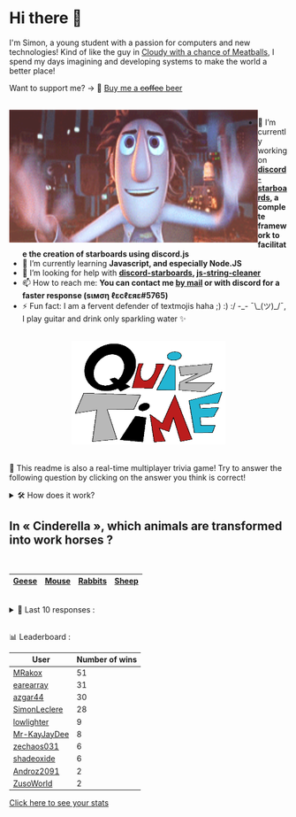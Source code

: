 # Hi there 👋

I'm Simon, a young student with a passion for computers and new technologies!
Kind of like the guy in [Cloudy with a chance of Meatballs](https://www.youtube.com/watch?v=dQw4w9WgXcQ), I spend my days imagining and developing systems to make the world a better place!

Want to support me? -> 🍺 [Buy me a ~~coffee~~ beer](https://www.buymeacoffee.com/SimonLeclere)

<br>

<img width="450" height="240" src="./assets/cloudyWithAChanceOfMeatBalls.gif" align=left>

- 🔭 I’m currently working on **[discord-starboards](https://github.com/SimonLeclere/discord-starboards), a complete framework to facilitate the creation of starboards using discord.js**
- 🌱 I’m currently learning **Javascript, and especially Node.JS**
- 🤔 I’m looking for help with **[discord-starboards](https://github.com/SimonLeclere/discord-starboards), [js-string-cleaner](https://github.com/SimonLeclere/Js-String-Cleaner)**
- 📫 How to reach me: **You can contact me [by mail](mailto:simon-leclere@orange.fr) or with discord for a faster response (sιмση ℓεcℓεяε#5765)**
- ⚡ Fun fact: I am a fervent defender of textmojis haha ;) :) :/ -\_- ¯\\\_(ツ)\_/¯, I play guitar and drink only sparkling water ✨

<br>

<center><img width="280" height="187" src="./assets/quizTime.gif"></center>

<br>

🎲 This readme is also a real-time multiplayer trivia game! Try to answer the following question by clicking on the answer you think is correct!
<details>
  <summary>🛠️ How does it work?</summary>
  Each answer is a link to a pre-filled issue. When you press "Submit new issue", it triggers a Github action workflow that compares your answer with the correct answer, finds a new question and updates the readme.md file. Not bad huh?! This whole process only takes about 20 seconds!
</details>

## In « Cinderella », which animals are transformed into work horses ?

<br>

| [Geese](https://github.com/SimonLeclere/SimonLeclere/issues/new?title=quiz%7C806%7CGeese&body=Just%20click%20'Submit%20new%20issue'.) | [Mouse](https://github.com/SimonLeclere/SimonLeclere/issues/new?title=quiz%7C806%7CMouse&body=Just%20click%20'Submit%20new%20issue'.) | [Rabbits](https://github.com/SimonLeclere/SimonLeclere/issues/new?title=quiz%7C806%7CRabbits&body=Just%20click%20'Submit%20new%20issue'.) | [Sheep](https://github.com/SimonLeclere/SimonLeclere/issues/new?title=quiz%7C806%7CSheep&body=Just%20click%20'Submit%20new%20issue'.) |
| - | - | - | - | 

<br>

<details>
  <summary>📒 Last 10 responses :</summary>

- **SimonLeclere** answered **Charcuterie** to `What is the main economic activity of the Pyrenean and Alpine frontiers ?` (Wrong answer)
- **SimonLeclere** answered **Christopher Columbus** to `Who brought back the first cactus in Europe (Melocactus) ?` (Good answer)
- **SimonLeclere** answered **90 million** to `What communication budget was associated with the launch of the Bing search engine ?` (Good answer)
- **SimonLeclere** answered **J-P Elkabbach** to `At the end of 2012, which of these television men was under 70 ?` (Wrong answer)
- **SimonLeclere** answered **Roche** to `What very hard matter is mainly ice pack ?` (Wrong answer)
- **SimonLeclere** answered **78 times** to `How many times a second can a hummingbird flap its wings ?` (Good answer)
- **SimonLeclere** answered **Panna cotta** to `Which Italian dessert has a name that can be translated as ` (Good answer)
- **SimonLeclere** answered **She dies** to `What happens when a bee uses its notched sting to sting ?` (Good answer)
- **shadeoxide** answered **78 times** to `How many times a second can a hummingbird flap its wings ?` (Good answer)
- **shadeoxide** answered **Panna cotta** to `Which Italian dessert has a name that can be translated as ` (Good answer)

</details>

<br>

📊 Leaderboard :

| User | Number of wins |
|-|-|
| [MRakox](https://github.com/MRakox) | 51 |
| [earearray](https://github.com/earearray) | 31 |
| [azgar44](https://github.com/azgar44) | 30 |
| [SimonLeclere](https://github.com/SimonLeclere) | 28 |
| [lowlighter](https://github.com/lowlighter) | 9 |
| [Mr-KayJayDee](https://github.com/Mr-KayJayDee) | 8 |
| [zechaos031](https://github.com/zechaos031) | 6 |
| [shadeoxide](https://github.com/shadeoxide) | 6 |
| [Androz2091](https://github.com/Androz2091) | 2 |
| [ZusoWorld](https://github.com/ZusoWorld) | 2 |

[Click here to see your stats](https://github.com/SimonLeclere/SimonLeclere/issues/new?title=MyStats&body=Just%20click%20%27Submit%20new%20issue%27.)
